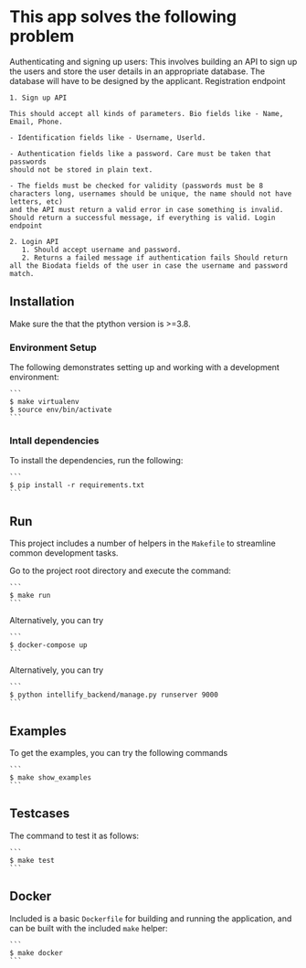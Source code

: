 # This app solves the following problem

Authenticating and signing up users: This involves building an API to sign up the
users and store the user details in an
appropriate database. The database will have to be designed by the applicant.
Registration endpoint

    1. Sign up API

    This should accept all kinds of parameters. Bio fields like - Name, Email, Phone.

    - Identification fields like - Username, Userld.

    - Authentication fields like a password. Care must be taken that passwords
    should not be stored in plain text.

    - The fields must be checked for validity (passwords must be 8 characters long, usernames should be unique, the name should not have letters, etc)
    and the API must return a valid error in case something is invalid. Should return a successful message, if everything is valid. Login endpoint

    2. Login API
       1. Should accept username and password.
       2. Returns a failed message if authentication fails Should return all the Biodata fields of the user in case the username and password match.

## Installation

Make sure the that the ptython version is >=3.8.

### Environment Setup

The following demonstrates setting up and working with a development environment:

    ```
    $ make virtualenv
    $ source env/bin/activate
    ```

### Intall dependencies

To install the dependencies, run the following:

    ```
    $ pip install -r requirements.txt
    ```

## Run

This project includes a number of helpers in the `Makefile` to streamline common development tasks.

Go to the project root directory and execute the command:

    ```
    $ make run
    ```

Alternatively, you can try

    ```
    $ docker-compose up
    ```

Alternatively, you can try

    ```
    $ python intellify_backend/manage.py runserver 9000
    ```

## Examples

To get the examples, you can try the following commands

    ```
    $ make show_examples
    ```

## Testcases

The command to test it as follows:

    ```
    $ make test
    ```

## Docker

Included is a basic `Dockerfile` for building and running the application, and can be built with the included `make` helper:

    ```
    $ make docker
    ```